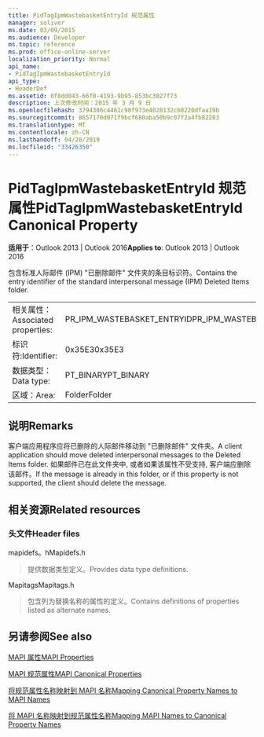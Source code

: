 ```yaml
---
title: PidTagIpmWastebasketEntryId 规范属性
manager: soliver
ms.date: 03/09/2015
ms.audience: Developer
ms.topic: reference
ms.prod: office-online-server
localization_priority: Normal
api_name:
- PidTagIpmWastebasketEntryId
api_type:
- HeaderDef
ms.assetid: 0f8dd043-66f0-4193-9b95-853bc3827f73
description: 上次修改时间：2015 年 3 月 9 日
ms.openlocfilehash: 3794386c4461c90f973e4028132cb8220dfaa19b
ms.sourcegitcommit: 8657170d071f9bcf680aba50b9c07f2a4fb82283
ms.translationtype: MT
ms.contentlocale: zh-CN
ms.lasthandoff: 04/28/2019
ms.locfileid: "33426350"
---
```

# <a name="pidtagipmwastebasketentryid-canonical-property"></a><span data-ttu-id="8441b-103">PidTagIpmWastebasketEntryId 规范属性</span><span class="sxs-lookup"><span data-stu-id="8441b-103">PidTagIpmWastebasketEntryId Canonical Property</span></span>

  
  
<span data-ttu-id="8441b-104">**适用于**：Outlook 2013 | Outlook 2016</span><span class="sxs-lookup"><span data-stu-id="8441b-104">**Applies to**: Outlook 2013 | Outlook 2016</span></span> 
  
<span data-ttu-id="8441b-105">包含标准人际邮件 (IPM) "已删除邮件" 文件夹的条目标识符。</span><span class="sxs-lookup"><span data-stu-id="8441b-105">Contains the entry identifier of the standard interpersonal message (IPM) Deleted Items folder.</span></span> 
  
|||
|:-----|:-----|
|<span data-ttu-id="8441b-106">相关属性：</span><span class="sxs-lookup"><span data-stu-id="8441b-106">Associated properties:</span></span>  <br/> |<span data-ttu-id="8441b-107">PR_IPM_WASTEBASKET_ENTRYID</span><span class="sxs-lookup"><span data-stu-id="8441b-107">PR_IPM_WASTEBASKET_ENTRYID</span></span>  <br/> |
|<span data-ttu-id="8441b-108">标识符:</span><span class="sxs-lookup"><span data-stu-id="8441b-108">Identifier:</span></span>  <br/> |<span data-ttu-id="8441b-109">0x35E3</span><span class="sxs-lookup"><span data-stu-id="8441b-109">0x35E3</span></span>  <br/> |
|<span data-ttu-id="8441b-110">数据类型：</span><span class="sxs-lookup"><span data-stu-id="8441b-110">Data type:</span></span>  <br/> |<span data-ttu-id="8441b-111">PT_BINARY</span><span class="sxs-lookup"><span data-stu-id="8441b-111">PT_BINARY</span></span>  <br/> |
|<span data-ttu-id="8441b-112">区域：</span><span class="sxs-lookup"><span data-stu-id="8441b-112">Area:</span></span>  <br/> |<span data-ttu-id="8441b-113">Folder</span><span class="sxs-lookup"><span data-stu-id="8441b-113">Folder</span></span>  <br/> |
   
## <a name="remarks"></a><span data-ttu-id="8441b-114">说明</span><span class="sxs-lookup"><span data-stu-id="8441b-114">Remarks</span></span>

<span data-ttu-id="8441b-115">客户端应用程序应将已删除的人际邮件移动到 "已删除邮件" 文件夹。</span><span class="sxs-lookup"><span data-stu-id="8441b-115">A client application should move deleted interpersonal messages to the Deleted Items folder.</span></span> <span data-ttu-id="8441b-116">如果邮件已在此文件夹中, 或者如果该属性不受支持, 客户端应删除该邮件。</span><span class="sxs-lookup"><span data-stu-id="8441b-116">If the message is already in this folder, or if this property is not supported, the client should delete the message.</span></span> 
  
## <a name="related-resources"></a><span data-ttu-id="8441b-117">相关资源</span><span class="sxs-lookup"><span data-stu-id="8441b-117">Related resources</span></span>

### <a name="header-files"></a><span data-ttu-id="8441b-118">头文件</span><span class="sxs-lookup"><span data-stu-id="8441b-118">Header files</span></span>

<span data-ttu-id="8441b-119">mapidefs。h</span><span class="sxs-lookup"><span data-stu-id="8441b-119">Mapidefs.h</span></span>
  
> <span data-ttu-id="8441b-120">提供数据类型定义。</span><span class="sxs-lookup"><span data-stu-id="8441b-120">Provides data type definitions.</span></span>
    
<span data-ttu-id="8441b-121">Mapitags</span><span class="sxs-lookup"><span data-stu-id="8441b-121">Mapitags.h</span></span>
  
> <span data-ttu-id="8441b-122">包含列为替换名称的属性的定义。</span><span class="sxs-lookup"><span data-stu-id="8441b-122">Contains definitions of properties listed as alternate names.</span></span>
    
## <a name="see-also"></a><span data-ttu-id="8441b-123">另请参阅</span><span class="sxs-lookup"><span data-stu-id="8441b-123">See also</span></span>



[<span data-ttu-id="8441b-124">MAPI 属性</span><span class="sxs-lookup"><span data-stu-id="8441b-124">MAPI Properties</span></span>](mapi-properties.md)
  
[<span data-ttu-id="8441b-125">MAPI 规范属性</span><span class="sxs-lookup"><span data-stu-id="8441b-125">MAPI Canonical Properties</span></span>](mapi-canonical-properties.md)
  
[<span data-ttu-id="8441b-126">将规范属性名称映射到 MAPI 名称</span><span class="sxs-lookup"><span data-stu-id="8441b-126">Mapping Canonical Property Names to MAPI Names</span></span>](mapping-canonical-property-names-to-mapi-names.md)
  
[<span data-ttu-id="8441b-127">将 MAPI 名称映射到规范属性名称</span><span class="sxs-lookup"><span data-stu-id="8441b-127">Mapping MAPI Names to Canonical Property Names</span></span>](mapping-mapi-names-to-canonical-property-names.md)

